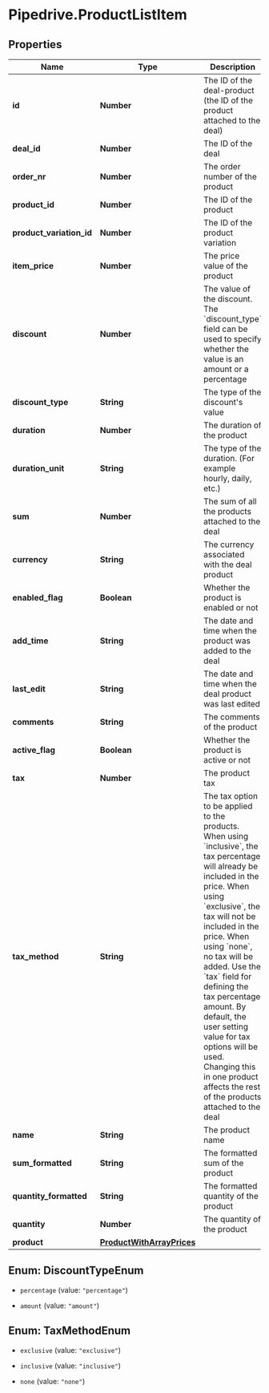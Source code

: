 # Pipedrive.ProductListItem

## Properties

Name | Type | Description | Notes
------------ | ------------- | ------------- | -------------
**id** | **Number** | The ID of the deal-product (the ID of the product attached to the deal) | [optional] 
**deal_id** | **Number** | The ID of the deal | [optional] 
**order_nr** | **Number** | The order number of the product | [optional] 
**product_id** | **Number** | The ID of the product | [optional] 
**product_variation_id** | **Number** | The ID of the product variation | [optional] 
**item_price** | **Number** | The price value of the product | [optional] 
**discount** | **Number** | The value of the discount. The &#x60;discount_type&#x60; field can be used to specify whether the value is an amount or a percentage | [optional] [default to 0]
**discount_type** | **String** | The type of the discount&#39;s value | [optional] [default to &#39;percentage&#39;]
**duration** | **Number** | The duration of the product | [optional] 
**duration_unit** | **String** | The type of the duration. (For example hourly, daily, etc.) | [optional] 
**sum** | **Number** | The sum of all the products attached to the deal | [optional] 
**currency** | **String** | The currency associated with the deal product | [optional] 
**enabled_flag** | **Boolean** | Whether the product is enabled or not | [optional] 
**add_time** | **String** | The date and time when the product was added to the deal | [optional] 
**last_edit** | **String** | The date and time when the deal product was last edited | [optional] 
**comments** | **String** | The comments of the product | [optional] 
**active_flag** | **Boolean** | Whether the product is active or not | [optional] 
**tax** | **Number** | The product tax | [optional] 
**tax_method** | **String** | The tax option to be applied to the products. When using &#x60;inclusive&#x60;, the tax percentage will already be included in the price. When using &#x60;exclusive&#x60;, the tax will not be included in the price. When using &#x60;none&#x60;, no tax will be added. Use the &#x60;tax&#x60; field for defining the tax percentage amount. By default, the user setting value for tax options will be used. Changing this in one product affects the rest of the products attached to the deal | [optional] 
**name** | **String** | The product name | [optional] 
**sum_formatted** | **String** | The formatted sum of the product | [optional] 
**quantity_formatted** | **String** | The formatted quantity of the product | [optional] 
**quantity** | **Number** | The quantity of the product | [optional] 
**product** | [**ProductWithArrayPrices**](ProductWithArrayPrices.md) |  | [optional] 



## Enum: DiscountTypeEnum


* `percentage` (value: `"percentage"`)

* `amount` (value: `"amount"`)





## Enum: TaxMethodEnum


* `exclusive` (value: `"exclusive"`)

* `inclusive` (value: `"inclusive"`)

* `none` (value: `"none"`)





